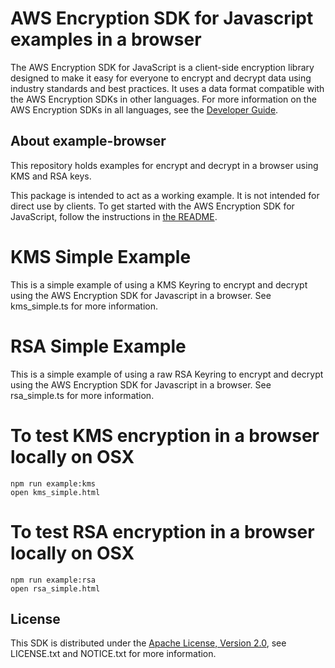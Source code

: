 # AWS Encryption SDK for Javascript examples in a browser

The AWS Encryption SDK for JavaScript is a client-side encryption library designed to make it easy for everyone to encrypt and decrypt data using industry standards and best practices. It uses a data format compatible with the AWS Encryption SDKs in other languages. For more information on the AWS Encryption SDKs in all languages, see the [Developer Guide](https://docs.aws.amazon.com/encryption-sdk/latest/developer-guide/introduction.html).

## About example-browser
This repository holds examples for encrypt and decrypt in a browser
using KMS and RSA keys.

This package is intended to act as a working example. It is not intended for direct use by clients. To get started with the AWS Encryption SDK for JavaScript, follow the instructions in [the README](https://github.com/awslabs/aws-encryption-sdk-javascript/blob/master/README.md).

# KMS Simple Example

This is a simple example of using a KMS Keyring to encrypt and decrypt using the AWS Encryption SDK for Javascript in a browser. See kms_simple.ts for more information.

# RSA Simple Example

This is a simple example of using a raw RSA Keyring to encrypt and decrypt using the AWS Encryption SDK for Javascript in a browser. See rsa_simple.ts for more information.

# To test KMS encryption in a browser locally on OSX

```
npm run example:kms
open kms_simple.html
```

# To test RSA encryption in a browser locally on OSX

```
npm run example:rsa
open rsa_simple.html
```

## License

This SDK is distributed under the
[Apache License, Version 2.0](http://www.apache.org/licenses/LICENSE-2.0),
see LICENSE.txt and NOTICE.txt for more information.
